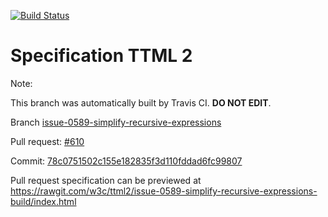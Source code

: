 [![Build Status](https://travis-ci.org/w3c/ttml2.svg?branch=issue-0589-simplify-recursive-expressions)](https://travis-ci.org/w3c/ttml2)


# Specification TTML 2


Note:


This branch was automatically built by Travis CI. <b>DO NOT EDIT</b>.


 Branch [issue-0589-simplify-recursive-expressions](https://github.com/w3c/ttml2/tree/issue-0589-simplify-recursive-expressions)


 Pull request: [#610](https://github.com/w3c/ttml2/pull/610)


 Commit: [78c0751502c155e182835f3d110fddad6fc99807](https://github.com/w3c/ttml2/commit/78c0751502c155e182835f3d110fddad6fc99807)

Pull request specification can be previewed at https://rawgit.com/w3c/ttml2/issue-0589-simplify-recursive-expressions-build/index.html



